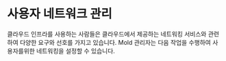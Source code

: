 # 사용자 네트워크 관리
클라우드 인프라를 사용하는 사람들은 클라우드에서 제공하는 네트워킹 서비스와 관련하여 다양한 요구와 선호를 가지고 있습니다. Mold 관리자는 다음 작업을 수행하여 사용자를위한 네트워킹을 설정할 수 있습니다.







